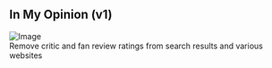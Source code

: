 ## In My Opinion (v1)

![Image](../master/images/imo.png)  
Remove critic and fan review ratings from search results and various websites

